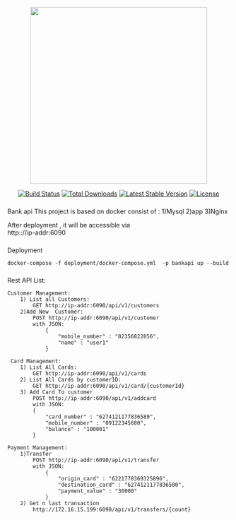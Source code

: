 <p align="center"><a href="https://laravel.com" target="_blank"><img src="https://raw.githubusercontent.com/laravel/art/master/logo-lockup/5%20SVG/2%20CMYK/1%20Full%20Color/laravel-logolockup-cmyk-red.svg" width="400"></a></p>

<p align="center">
<a href="https://travis-ci.org/laravel/framework"><img src="https://travis-ci.org/laravel/framework.svg" alt="Build Status"></a>
<a href="https://packagist.org/packages/laravel/framework"><img src="https://img.shields.io/packagist/dt/laravel/framework" alt="Total Downloads"></a>
<a href="https://packagist.org/packages/laravel/framework"><img src="https://img.shields.io/packagist/v/laravel/framework" alt="Latest Stable Version"></a>
<a href="https://packagist.org/packages/laravel/framework"><img src="https://img.shields.io/packagist/l/laravel/framework" alt="License"></a>
</p>


###
Bank api
This  project is  based on docker consist of : 
1)Mysql 
2)app
3)Nginx

After  deployment , it will be accessible via  
http:://ip-addr:6090 
###
Deployment
```
docker-compose -f deployment/docker-compose.yml  -p bankapi up --build
```
###
Rest API List:
````angular2html
Customer Management:
    1) List all Customers:
        GET http://ip-addr:6090/api/v1/customers
    2)Add New  Customer:
        POST http://ip-addr:6090/api/v1/customer
        with JSON:
            {
                "mobile_number" : "02356822856",
                "name" : "user1"
            }

 Card Management: 
    1) List All Cards:
        GET http://ip-addr:6090/api/v1/cards
    2) List All Cards by customerID:
        GET http://ip-addr:6090/api/v1/card/{customerId}
    3) Add Card To customer
        POST http://ip-addr:6090/api/v1/addcard
        with JSON:
        {
            "card_number" : "6274121177836589",
            "mobile_number" : "09122345680",
            "balance" : "100001"
        }

Payment Management:
    1)Transfer
        POST http://ip-addr:6090/api/v1/transfer
        with JSON:
            {
                "origin_card" : "6221778369325896",
                "destination_card" : "6274121177836580",
                "payment_value" : "30000"
            }
    2) Get n last transaction 
        http://172.16.15.199:6090/api/v1/transfers/{count}   

````    

